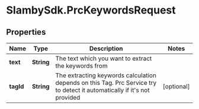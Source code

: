 # SlambySdk.PrcKeywordsRequest

## Properties
Name | Type | Description | Notes
------------ | ------------- | ------------- | -------------
**text** | **String** | The text which you want to extract the keywords from | 
**tagId** | **String** | The extracting keywords calculation depends on this Tag. Prc Service try to detect it automatically if it&#39;s not provided | [optional] 



